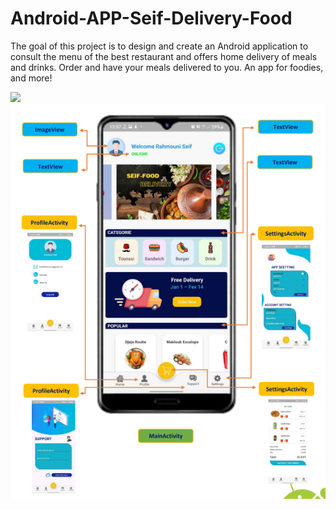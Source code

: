 # Android-APP-Seif-Delivery-Food
The goal of this project is to design and create an Android application to consult the menu of the best restaurant and offers home delivery of meals and drinks. Order and have your meals delivered to you. An app for foodies, and more!

![](IMAGES/mainfood.PNG)
![](IMAGES/main2food.PNG)
